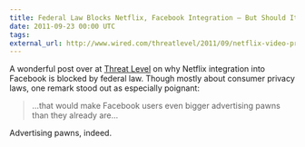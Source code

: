```yaml
---
title: Federal Law Blocks Netflix, Facebook Integration — But Should It?
date: 2011-09-23 00:00 UTC
tags:
external_url: http://www.wired.com/threatlevel/2011/09/netflix-video-privacy/
---
```


A wonderful post over at [Threat Level](http://www.wired.com/threatlevel/) on why Netflix integration into Facebook is blocked by federal law. Though mostly about consumer privacy laws, one remark stood out as especially poignant:

> &hellip;that would make Facebook users even bigger advertising pawns than they already are&hellip;

Advertising pawns, indeed.
